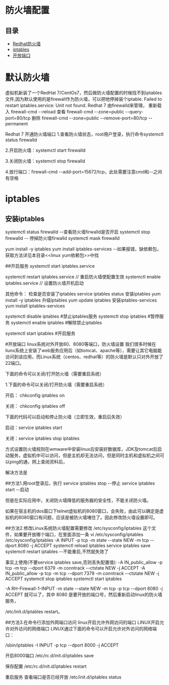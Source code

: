 #  防火墙配置                                                                     
## 目录                                                                
- [Redhat防火墙](#redhat防火墙)                                                        
- [iptables](#iptables)     
- [开放端口](#开放端口)                                                
  

#  默认防火墙

虚拟机新装了一个RedHat 7/CentOs7，然后做防火墙配置的时候找不到iptables文件,因为默认使用的是firewall作为防火墙，可以把他停掉装个iptable.
Failed to restart iptables.service: Unit not found.
Redhat 7 由firewalld来管理，
重新载入
firewall-cmd --reload
查看
firewall-cmd --zone=public --query-port=80/tcp
删除
firewall-cmd --zone=public --remove-port=80/tcp --permanent


Redhat 7 开通防火墙端口
1.查看防火墙状态，root用户登录，执行命令systemctl status firewalld

2.开启防火墙：systemctl start firewalld

3.关闭防火墙：systemctl stop firewalld

4.放行端口：firewall-cmd --add-port=15672/tcp，此处需要注意cmd和--之间有空格


# iptables

## 安装iptables
  systemctl status firewalld --查看防火墙firwalld是否开启
  systemctl stop firewalld   -- 停掉防火墙firwalld
  systemctl mask firewalld

  yum install -y iptables 
  yum install iptables-services  --如果报错，缺依赖包，获取方法详见本目录<<linux yum依赖包>>中找

##开启服务 
systemctl start iptables.service

systemctl restart iptables.service // 重启防火墙使配置生效 
systemctl enable iptables.service // 设置防火墙开机启动

其他命令： 
检查是否安装了iptables 
service iptables status 
安装iptables 
yum install -y iptables 
升级iptables 
yum update iptables 
安装iptables-services 
yum install iptables-services

systemctl disable iptables #禁止iptables服务 
systemctl stop iptables #暂停服务 
systemctl enable iptables #解除禁止iptables 

systemctl start iptables #开启服务


#开放端口
linux系统对外开放80、8080等端口，防火墙设置
我们很多时候在liunx系统上安装了web服务应用后（如tomcat、apache等），需要让其它电脑能访问到该应用，而Linux系统（centos、redhat等）的防火墙是默认只对外开放了22端口。

下面的命令可以关闭/打开防火墙（需要重启系统）

﻿﻿1.下面的命令可以关闭/打开防火墙（需要重启系统）

开启： chkconfig iptables on 

关闭： chkconfig iptables off 

下面的代码可以启动和停止防火墙（立即生效，重启后失效）

启动：service iptables start 

关闭：service iptables stop iptables

方式设置防火墙规则在wmware中安装linux后安装好数据库，JDK及tomcat后启动服务，虚拟机中可以访问，但是主机却无法访问，但是同时主机和虚拟机之间可以ping的通，网上查阅资料后，

解决方法是

##方法1.用root登录后，执行 service iptables stop --停止 service iptables start --启动 

 但是在实际应用中，关闭防火墙降低的服务器的安全性，不能关闭防火墙。

 如果在宿主机的dos窗口下telnet虚拟机的8080窗口，会失败，由此可以确定是虚拟机的8080窗口有问题，应该是被防火墙堵住了。因此修改防火墙设置即可。 

##方法2.修改Linux系统防火墙配置需要修改 /etc/sysconfig/iptables 这个文件，如果要开放哪个端口，在里面添加一条
 vi  /etc/sysconfig/iptables
 /etc/sysconfig/iptables
-A INPUT -p tcp -m state --state NEW -m tcp --dport 8080 -j ACCEPT
systemctl reload iptables
service iptables save
systemctl restart iptables  --不能重启,不然就失效了

事实上使用(不要service iptables save,否则丢失配置值):
-A IN_public_allow -p tcp -m tcp --dport 6379 -m conntrack --ctstate NEW -j ACCEPT
-A IN_public_allow -p tcp -m tcp --dport 7379 -m conntrack --ctstate NEW -j ACCEPT
systemctl stop iptables
systemctl start iptables

 -A RH-Firewall-1-INPUT -m state --state NEW -m tcp -p tcp --dport 8080 -j ACCEPT 就可以了，其中 8080 是要开放的端口号，然后重新启动linux的防火墙服务，

 /etc/init.d/iptables restart。 

##方法3.在命令行添加外网端口访问 linux开启允许外网访问的端口 LINUX开启允许对外访问的网络端口 LINUX通过下面的命令可以开启允许对外访问的网络端口：

 /sbin/iptables -I INPUT -p tcp --dport 8000 -j ACCEPT 

 开启8000端口 /etc/rc.d/init.d/iptables save 

 保存配置 /etc/rc.d/init.d/iptables restart

 重启服务 查看端口是否已经开放 /etc/init.d/iptables status


